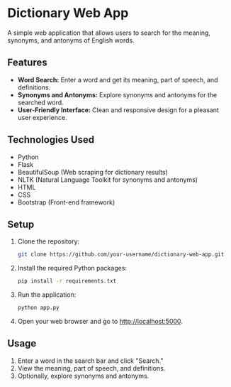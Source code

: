 # Dictionary Web App

A simple web application that allows users to search for the meaning, synonyms, and antonyms of English words.

## Features

- **Word Search:** Enter a word and get its meaning, part of speech, and definitions.
- **Synonyms and Antonyms:** Explore synonyms and antonyms for the searched word.
- **User-Friendly Interface:** Clean and responsive design for a pleasant user experience.

## Technologies Used

- Python
- Flask
- BeautifulSoup (Web scraping for dictionary results)
- NLTK (Natural Language Toolkit for synonyms and antonyms)
- HTML
- CSS
- Bootstrap (Front-end framework)

## Setup

1. Clone the repository:

    ```bash
    git clone https://github.com/your-username/dictionary-web-app.git
    ```

2. Install the required Python packages:

    ```bash
    pip install -r requirements.txt
    ```

3. Run the application:

    ```bash
    python app.py
    ```

4. Open your web browser and go to [http://localhost:5000](http://localhost:5000).

## Usage

1. Enter a word in the search bar and click "Search."
2. View the meaning, part of speech, and definitions.
3. Optionally, explore synonyms and antonyms.

